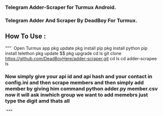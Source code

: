 ### Telegram Adder-Scraper for Turmux Android.
### Telegram Adder And Scraper By DeadBoy For Turmux.
## How  To Use :
"""`
Open Turmux app
pkg update
pkg install pip
pkg install python
pip install telethon
pkg update $$ pkg upgrade
cd
ls
git clone https://github.com/DeadBoyHere/adder-scraper.git
cd
ls
cd adder-scrapee
ls
### Now simply give your api id and api hash and your contact in config.ini and then scrape members and then simply add member by giving him command python adder.py member.csv now it will ask inwhich group we want to add memebrs just type the digit amd thats all 
`"""
